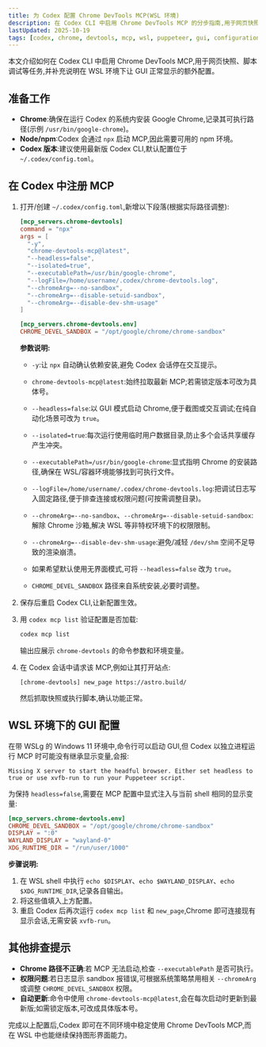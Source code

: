 ```yaml
---
title: 为 Codex 配置 Chrome DevTools MCP(WSL 环境)
description: 在 Codex CLI 中启用 Chrome DevTools MCP 的分步指南,用于网页快照和脚本调试,包含 WSL 特定的 GUI 配置。
lastUpdated: 2025-10-19
tags: [codex, chrome, devtools, mcp, wsl, puppeteer, gui, configuration]
---
```


本文介绍如何在 Codex CLI 中启用 Chrome DevTools MCP,用于网页快照、脚本调试等任务,并补充说明在 WSL 环境下让 GUI 正常显示的额外配置。

## 准备工作

- **Chrome**:确保在运行 Codex 的系统内安装 Google Chrome,记录其可执行路径(示例 `/usr/bin/google-chrome`)。
- **Node/npm**:Codex 会通过 `npx` 启动 MCP,因此需要可用的 npm 环境。
- **Codex 版本**:建议使用最新版 Codex CLI,默认配置位于 `~/.codex/config.toml`。

## 在 Codex 中注册 MCP

1. 打开/创建 `~/.codex/config.toml`,新增以下段落(根据实际路径调整):

   ```toml
   [mcp_servers.chrome-devtools]
   command = "npx"
   args = [
     "-y",
     "chrome-devtools-mcp@latest",
     "--headless=false",
     "--isolated=true",
     "--executablePath=/usr/bin/google-chrome",
     "--logFile=/home/username/.codex/chrome-devtools.log",
     "--chromeArg=--no-sandbox",
     "--chromeArg=--disable-setuid-sandbox",
     "--chromeArg=--disable-dev-shm-usage"
   ]

   [mcp_servers.chrome-devtools.env]
   CHROME_DEVEL_SANDBOX = "/opt/google/chrome/chrome-sandbox"
   ```

   **参数说明:**
   - `-y`:让 `npx` 自动确认依赖安装,避免 Codex 会话停在交互提示。
   - `chrome-devtools-mcp@latest`:始终拉取最新 MCP;若需锁定版本可改为具体号。
   - `--headless=false`:以 GUI 模式启动 Chrome,便于截图或交互调试;在纯自动化场景可改为 `true`。
   - `--isolated=true`:每次运行使用临时用户数据目录,防止多个会话共享缓存产生冲突。
   - `--executablePath=/usr/bin/google-chrome`:显式指明 Chrome 的安装路径,确保在 WSL/容器环境能够找到可执行文件。
   - `--logFile=/home/username/.codex/chrome-devtools.log`:把调试日志写入固定路径,便于排查连接或权限问题(可按需调整目录)。
   - `--chromeArg=--no-sandbox`、`--chromeArg=--disable-setuid-sandbox`:解除 Chrome 沙箱,解决 WSL 等非特权环境下的权限限制。
   - `--chromeArg=--disable-dev-shm-usage`:避免/减轻 `/dev/shm` 空间不足导致的渲染崩溃。

   - 如果希望默认使用无界面模式,可将 `--headless=false` 改为 `true`。
   - `CHROME_DEVEL_SANDBOX` 路径来自系统安装,必要时调整。

2. 保存后重启 Codex CLI,让新配置生效。

3. 用 `codex mcp list` 验证配置是否加载:

   ```bash
   codex mcp list
   ```

   输出应展示 `chrome-devtools` 的命令参数和环境变量。

4. 在 Codex 会话中请求该 MCP,例如让其打开站点:

   ```text
   [chrome-devtools] new_page https://astro.build/
   ```

   然后抓取快照或执行脚本,确认功能正常。

## WSL 环境下的 GUI 配置

在带 WSLg 的 Windows 11 环境中,命令行可以启动 GUI,但 Codex 以独立进程运行 MCP 时可能没有继承显示变量,会报:

```text
Missing X server to start the headful browser. Either set headless to true or use xvfb-run to run your Puppeteer script.
```

为保持 `headless=false`,需要在 MCP 配置中显式注入与当前 shell 相同的显示变量:

```toml
[mcp_servers.chrome-devtools.env]
CHROME_DEVEL_SANDBOX = "/opt/google/chrome/chrome-sandbox"
DISPLAY = ":0"
WAYLAND_DISPLAY = "wayland-0"
XDG_RUNTIME_DIR = "/run/user/1000"
```

**步骤说明:**

1. 在 WSL shell 中执行 `echo $DISPLAY`、`echo $WAYLAND_DISPLAY`、`echo $XDG_RUNTIME_DIR`,记录各自输出。
2. 将这些值填入上方配置。
3. 重启 Codex 后再次运行 `codex mcp list` 和 `new_page`,Chrome 即可连接现有显示会话,无需安装 `xvfb-run`。

## 其他排查提示

- **Chrome 路径不正确**:若 MCP 无法启动,检查 `--executablePath` 是否可执行。
- **权限问题**:若日志显示 sandbox 报错误,可根据系统策略禁用相关 `--chromeArg` 或调整 `CHROME_DEVEL_SANDBOX` 权限。
- **自动更新**:命令中使用 `chrome-devtools-mcp@latest`,会在每次启动时更新到最新版;如需锁定版本,可改成具体版本号。

完成以上配置后,Codex 即可在不同环境中稳定使用 Chrome DevTools MCP,而在 WSL 中也能继续保持图形界面能力。
